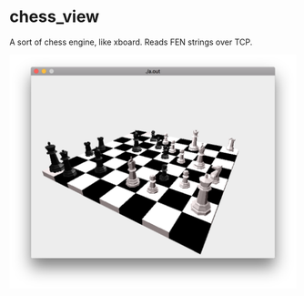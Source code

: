 # chess_view

A sort of chess engine, like xboard. Reads FEN strings over TCP.

![screenshot](https://raw.githubusercontent.com/takeiteasy/chess_view/master/Screenshot%202017-07-16%2000.23.05.png)
